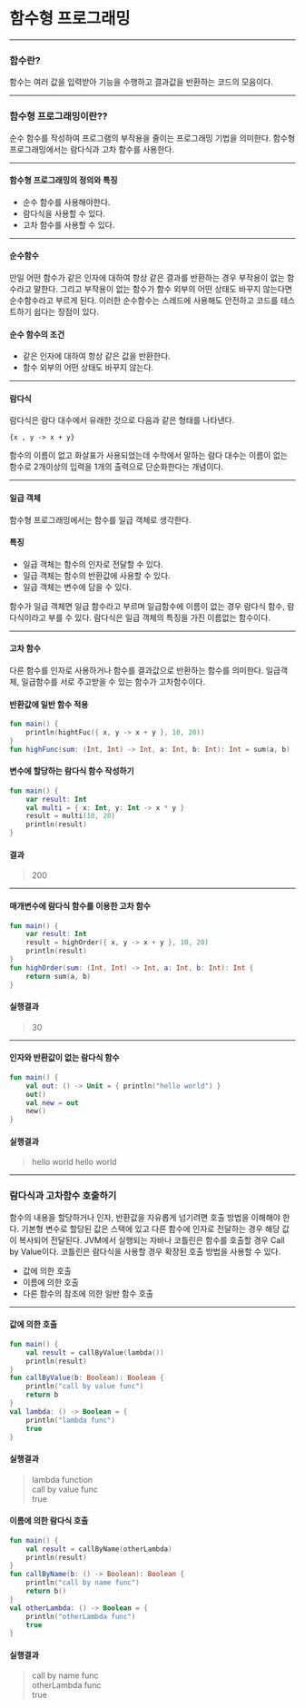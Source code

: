 # 함수형 프로그래밍

---

### 함수란?

함수는 여러 값을 입력받아 기능을 수행하고 결과값을 반환하는 코드의 모음이다.

---

### 함수형 프로그래밍이란??

순수 함수를 작성하여 프로그램의 부작용을 줄이는 프로그래밍 기법을 의미한다. 함수형 프로그래밍에서는 람다식과 고차 함수를 사용한다.

---

#### 함수형 프로그래밍의 정의와 특징

- 순수 함수를 사용해야한다.
- 람다식을 사용할 수 있다.
- 고차 함수를 사용할 수 있다.

---

#### 순수함수

만일 어떤 함수가 같은 인자에 대하여 항상 같은 결과를 반환하는 경우 부작용이 없는 함수라고 말한다. 그리고 부작용이 없는 함수가 함수 외부의 어떤 상태도 바꾸지 않는다면 순수함수라고 부르게 된다. 이러한 순수함수는
스레드에 사용해도 안전하고 코드를 테스트하기 쉽다는 장점이 있다.

#### 순수 함수의 조건

- 같은 인자에 대하여 항상 같은 값을 반환한다.
- 함수 외부의 어떤 상태도 바꾸지 않는다.

---

#### 람다식

람다식은 람다 대수에서 유래한 것으로 다음과 같은 형태를 나타낸다.

~~~
{x , y -> x + y}
~~~

함수의 이름이 없고 화살표가 사용되었는데 수학에서 말하는 람다 대수는 이름이 없는 함수로 2개이상의 입력을 1개의 출력으로 단순화한다는 개념이다.

---

#### 일급 객체

함수형 프로그래밍에서는 함수를 일급 객체로 생각한다.

#### 특징

- 일급 객체는 함수의 인자로 전달할 수 있다.
- 일급 객체는 함수의 반환값에 사용할 수 있다.
- 일급 객체는 변수에 담을 수 있다.

함수가 일급 객체면 일급 함수라고 부르며 일급함수에 이름이 없는 경우 람다식 함수, 람다식이라고 부를 수 있다. 람다식은 일급 객체의 특징을 가진 이름없는 함수이다.

---

#### 고차 함수

다른 함수를 인자로 사용하거나 함수를 결과값으로 반환하는 함수를 의미한다. 일급객체, 일급함수를 서로 주고받을 수 있는 함수가 고차함수이다.

#### 반환값에 일반 함수 적용

~~~kotlin
fun main() {
    println(hightFuc({ x, y -> x + y }, 10, 20))
}
fun highFunc(sum: (Int, Int) -> Int, a: Int, b: Int): Int = sum(a, b)
~~~

#### 변수에 할당하는 람다식 함수 작성하기

~~~kotlin
fun main() {
    var result: Int
    val multi = { x: Int, y: Int -> x * y }
    result = multi(10, 20)
    println(result)
}
~~~

#### 결과

> 200

---

#### 매개변수에 람다식 함수를 이용한 고차 함수

~~~kotlin
fun main() {
    var result: Int
    result = highOrder({ x, y -> x + y }, 10, 20)
    println(result)
}
fun highOrder(sum: (Int, Int) -> Int, a: Int, b: Int): Int {
    return sum(a, b)
}
~~~

#### 실행결과

> 30

---

#### 인자와 반환값이 없는 람다식 함수

~~~kotlin
fun main() {
    val out: () -> Unit = { println("hello world") }
    out()
    val new = out
    new()
}
~~~

#### 실행결과

> hello world
> hello world

---

### 람다식과 고차함수 호출하기

함수의 내용을 할당하거나 인자, 반환값을 자유롭게 넘기려면 호출 방법을 이해해야 한다. 기본형 변수로 할당된 값은 스택에 있고 다른 함수에 인자로 전달하는 경우 해당 값이 복사되어 전달된다. JVM에서 실행되는
자바나 코틀린은 함수를 호출할 경우 Call by Value이다. 코틀린은 람다식을 사용할 경우 확장된 호출 방법을 사용할 수 있다.

- 값에 의한 호출
- 이름에 의한 호출
- 다른 함수의 참조에 의한 일반 함수 호출

---

#### 값에 의한 호출

~~~kotlin
fun main() {
    val result = callByValue(lambda())
    println(result)
}
fun callByValue(b: Boolean): Boolean {
    println("call by value func")
    return b
}
val lambda: () -> Boolean = {
    println("lambda func")
    true
}
~~~

#### 실행결과

> lambda function <br>
> call by value func<br>
> true

#### 이름에 의한 람다식 호출

~~~kotlin
fun main() {
    val result = callByName(otherLambda)
    println(result)
}
fun callByName(b: () -> Boolean): Boolean {
    println("call by name func")
    return b()
}
val otherLambda: () -> Boolean = {
    println("otherLambda func")
    true
}
~~~

#### 실행결과

> call by name func <br>
> otherLambda func <br>
> true


